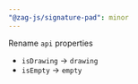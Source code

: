 ```yaml
---
"@zag-js/signature-pad": minor
---
```


Rename `api` properties

- `isDrawing` -> `drawing`
- `isEmpty` -> `empty`
